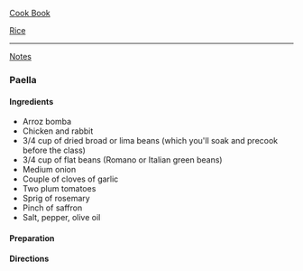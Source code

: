 [Cook Book](https://github.com/vmsmith/CookBook/blob/master/README.md)  

[Rice](https://github.com/vmsmith/CookBook/blob/master/rice_risotto.md)  

-----  

[Notes](https://github.com/vmsmith/CookBook/blob/master/notes.md)  

### Paella  

#### Ingredients  
* Arroz bomba  
* Chicken and rabbit  
* 3/4 cup of dried broad or lima beans (which you'll soak and precook before the class)  
* 3/4 cup of flat beans (Romano or Italian green beans)  
* Medium onion  
* Couple of cloves of garlic  
* Two plum tomatoes  
* Sprig of rosemary  
* Pinch of saffron  
* Salt, pepper, olive oil   

#### Preparation  


#### Directions  

